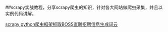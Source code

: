 ##scrapy实战教程，分享scrapy爬虫的知识，针对各大网站做爬虫采集，并且以实例代码讲解。


<a href='https://github.com/starryrbs/awesome-scrapy/tree/master/boss_job'>scrapy python爬虫框架抓取BOSS直聘招聘信息生成词云</a>
